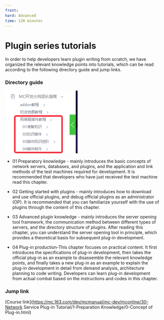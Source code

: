 ```yaml
--- 
front: 
hard: Advanced 
time: 120 minutes 
--- 
```


# Plugin series tutorials 

In order to help developers learn plugin writing from scratch, we have organized the relevant knowledge points into tutorials, which can be read according to the following directory guide and jump links. 

### Directory guide 

![plugin_guide](./images/plugin_guide.png) 

- 01 Preparatory knowledge - mainly introduces the basic concepts of network servers, databases, and plugins, and the application and link methods of the test machines required for development. It is recommended that developers who have just received the test machine read this chapter. 

- 02 Getting started with plugins - mainly introduces how to download and use official plugins, and debug official plugins as an administrator (OP). It is recommended that you can familiarize yourself with the use of plugins through the content of this chapter. 

- 03 Advanced plugin knowledge - mainly introduces the server opening tool framework, the communication method between different types of servers, and the directory structure of plugins. After reading this chapter, you can understand the server opening tool in principle, which provides a theoretical basis for subsequent plug-in development. 

- 04 Plug-in production-This chapter focuses on practical content. It first introduces the specifications of plug-in development, then takes the official plug-in as an example to disassemble the relevant knowledge points, and finally takes a new plug-in as an example to explain the plug-in development in detail from demand analysis, architecture planning to code writing. Developers can learn plug-in development from actual combat based on the instructions and codes in this chapter. 



### Jump link 

[Course link](https://mc.163.com/dev/mcmanual/mc-dev/mconline/30-Network Service Plug-in Tutorial/1-Preparation Knowledge/0-Concept of Plug-in.html) 

